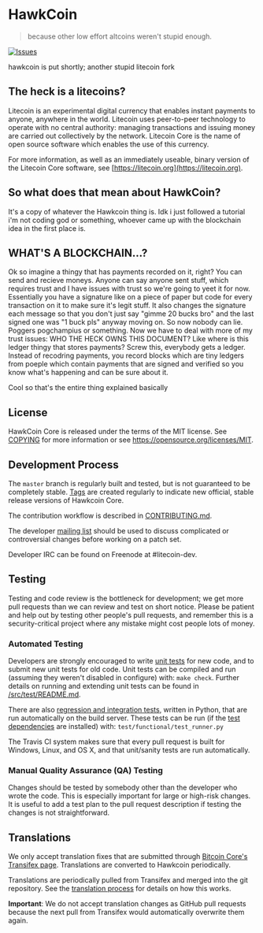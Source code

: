 HawkCoin
=====================================
> because other low effort altcoins weren't stupid enough.

[![Issues](https://img.shields.io/github/issues/hotcocoaNcode/HawkCoin?style=for-the-badge)](https://img.shields.io/github/issues/hotcocoaNcode/HawkCoin?style=for-the-badge)
<!--- [![Build Status](https://travis-ci.org/litecoin-project/litecoin.svg?branch=master)](https://travis-ci.org/litecoin-project/litecoin)

 Sorry! will add once done refactoring blockchain :P

--->

hawkcoin is put shortly; another stupid litecoin fork

The heck is a litecoins?
----------------

Litecoin is an experimental digital currency that enables instant payments to
anyone, anywhere in the world. Litecoin uses peer-to-peer technology to operate
with no central authority: managing transactions and issuing money are carried
out collectively by the network. Litecoin Core is the name of open source
software which enables the use of this currency.

For more information, as well as an immediately useable, binary version of
the Litecoin Core software, see [https://litecoin.org](https://litecoin.org).

So what does that mean about HawkCoin?
--------------------------------------

It's a copy of whatever the Hawkcoin thing is. Idk i just followed a tutorial i'm not coding god or something, whoever came up with the blockchain idea in the first place is.

WHAT'S A BLOCKCHAIN...?
---

Ok so imagine a thingy that has payments recorded on it, right? You can send and recieve moneys. Anyone can say anyone sent stuff, which requires trust and I have issues with trust so we're going to yeet it for now. Essentially you have a signature like on a piece of paper but code for every transaction on it to make sure it's legit stuff. It also changes the signature each message so that you don't just say "gimme 20 bucks bro" and the last signed one was "1 buck pls" anyway moving on. So now nobody can lie. Poggers pogchampius or something. Now we have to deal with more of my trust issues: WHO THE HECK OWNS THIS DOCUMENT? Like where is this ledger thingy that stores payments? Screw this, everybody gets a ledger. Instead of recodring payments, you record blocks which are tiny ledgers from poeple which contain payments that are signed and verified so you know what's happening and can be sure about it.

Cool so that's the entire thing explained basically

License
-------

HawkCoin Core is released under the terms of the MIT license. See [COPYING](COPYING) for more
information or see https://opensource.org/licenses/MIT.

Development Process
-------------------

The `master` branch is regularly built and tested, but is not guaranteed to be
completely stable. [Tags](https://github.com/litecoin-project/litecoin/tags) are created
regularly to indicate new official, stable release versions of Hawkcoin Core.

The contribution workflow is described in [CONTRIBUTING.md](CONTRIBUTING.md).

The developer [mailing list](https://groups.google.com/forum/#!forum/litecoin-dev)
should be used to discuss complicated or controversial changes before working
on a patch set.

Developer IRC can be found on Freenode at #litecoin-dev.

Testing
-------

Testing and code review is the bottleneck for development; we get more pull
requests than we can review and test on short notice. Please be patient and help out by testing
other people's pull requests, and remember this is a security-critical project where any mistake might cost people
lots of money.

### Automated Testing

Developers are strongly encouraged to write [unit tests](src/test/README.md) for new code, and to
submit new unit tests for old code. Unit tests can be compiled and run
(assuming they weren't disabled in configure) with: `make check`. Further details on running
and extending unit tests can be found in [/src/test/README.md](/src/test/README.md).

There are also [regression and integration tests](/test), written
in Python, that are run automatically on the build server.
These tests can be run (if the [test dependencies](/test) are installed) with: `test/functional/test_runner.py`

The Travis CI system makes sure that every pull request is built for Windows, Linux, and OS X, and that unit/sanity tests are run automatically.

### Manual Quality Assurance (QA) Testing

Changes should be tested by somebody other than the developer who wrote the
code. This is especially important for large or high-risk changes. It is useful
to add a test plan to the pull request description if testing the changes is
not straightforward.

Translations
------------

We only accept translation fixes that are submitted through [Bitcoin Core's Transifex page](https://www.transifex.com/projects/p/bitcoin/).
Translations are converted to Hawkcoin periodically.

Translations are periodically pulled from Transifex and merged into the git repository. See the
[translation process](doc/translation_process.md) for details on how this works.

**Important**: We do not accept translation changes as GitHub pull requests because the next
pull from Transifex would automatically overwrite them again.

